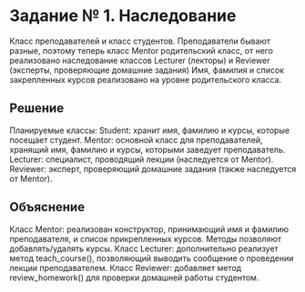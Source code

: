 # Задание № 1. Наследование

Класс преподавателей и класс студентов. Преподаватели бывают разные, поэтому теперь класс Mentor родительский класс, от 
него реализовано наследование классов Lecturer (лекторы) и Reviewer (эксперты, проверяющие домашние задания)
Имя, фамилия и список закрепленных курсов реализовано на уровне родительского класса.

## Решение
Планируемые классы:
Student: хранит имя, фамилию и курсы, которые посещает студент.
Mentor: основной класс для преподавателей, хранящий имя, фамилию и курсы, которыми заведует преподаватель.
Lecturer: специалист, проводящий лекции (наследуется от Mentor).
Reviewer: эксперт, проверяющий домашние задания (также наследуется от Mentor).
## Объяснение
Класс Mentor: реализован конструктор, принимающий имя и фамилию преподавателя, и список прикрепленных курсов. Методы позволяют добавлять/удалять курсы.
Класс Lecturer: дополнительно реализует метод teach_course(), позволяющий выводить сообщение о проведении лекции преподавателем.
Класс Reviewer: добавляет метод review_homework() для проверки домашней работы студентом.
